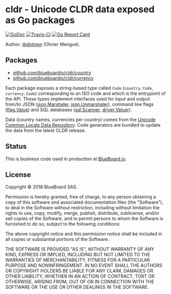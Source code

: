 # cldr - Unicode CLDR data exposed as Go packages

[![GoDoc](https://img.shields.io/badge/godoc-reference-blue.svg)](https://godoc.org/github.com/blueboardio/cldr)
[![Travis-CI](https://api.travis-ci.org/blueboardio/cldr.svg?branch=master)](https://travis-ci.org/dolmen-go/jsonptr)
[![Go Report Card](https://goreportcard.com/badge/github.com/blueboardio/cldr)](https://goreportcard.com/report/github.com/blueboardio/cldr)

Author: [@dolmen](https://github.com/dolmen)  (Olivier Mengué).

## Packages

* [github.com/blueboardio/cldr/country](https://godoc.org/github.com/blueboardio/cldr/country)
* [github.com/blueboardio/cldr/currency](https://godoc.org/github.com/blueboardio/cldr/currency)

Each package exposes a string-based type called `Code` (`country.Code`, `currency.Code`) corresponding to an ISO code and which is the entrypoint of the API. Those types implement interfaces used for input and output from/to
JSON ([json.Marshaler](https://golang.org/pkg/encoding/json/#Marshaler), [json.Unmarshaler](https://golang.org/pkg/encoding/json/#Unmarshaler)),
command line flags ([flag.Value](https://golang.org/pkg/flag/#Value)) and SQL databases
([sql.Scanner](https://golang.org/pkg/database/sql/#Scanner), [driver.Valuer](https://golang.org/pkg/database/sql/driver/#Valuer)).


Data (country names, currencies per country) comes from the [Unicode Common Locale Data Repository](http://cldr.unicode.org/index). Code generators are bundled to update the data from the latest CLDR release.

## Status

This is business code used in production at [BlueBoard.io](https://blueboard.io).

## License

Copyright © 2018 BlueBoard SAS.

Permission is hereby granted, free of charge, to any person obtaining a copy
of this software and associated documentation files (the "Software"), to deal
in the Software without restriction, including without limitation the rights
to use, copy, modify, merge, publish, distribute, sublicense, and/or sell
copies of the Software, and to permit persons to whom the Software is
furnished to do so, subject to the following conditions:

The above copyright notice and this permission notice shall be included in
all copies or substantial portions of the Software.

THE SOFTWARE IS PROVIDED "AS IS", WITHOUT WARRANTY OF ANY KIND, EXPRESS OR
IMPLIED, INCLUDING BUT NOT LIMITED TO THE WARRANTIES OF MERCHANTABILITY,
FITNESS FOR A PARTICULAR PURPOSE AND NONINFRINGEMENT. IN NO EVENT SHALL THE
AUTHORS OR COPYRIGHT HOLDERS BE LIABLE FOR ANY CLAIM, DAMAGES OR OTHER
LIABILITY, WHETHER IN AN ACTION OF CONTRACT, TORT OR OTHERWISE, ARISING FROM,
OUT OF OR IN CONNECTION WITH THE SOFTWARE OR THE USE OR OTHER DEALINGS IN
THE SOFTWARE.
